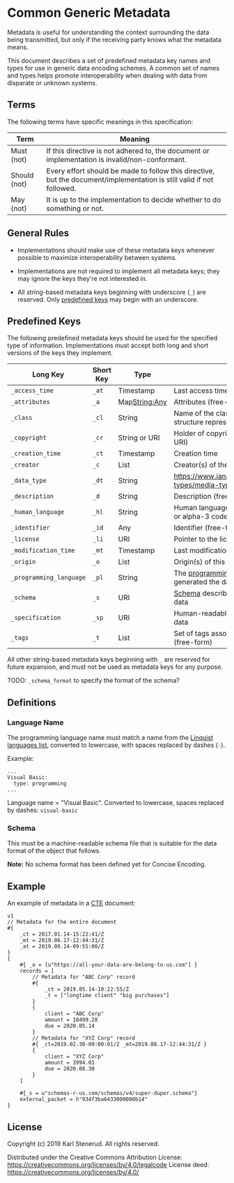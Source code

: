 Common Generic Metadata
=======================

Metadata is useful for understanding the context surrounding the data being transmitted, but only if the receiving party knows what the metadata means.

This document describes a set of predefined metadata key names and types for use in generic data encoding schemes. A common set of names and types helps promote interoperability when dealing with data from disparate or unknown systems.



Terms
-----

The following terms have specific meanings in this specification:

| Term         | Meaning                                                                                                               |
| ------------ | --------------------------------------------------------------------------------------------------------------------- |
| Must (not)   | If this directive is not adhered to, the document or implementation is invalid/non-conformant.                        |
| Should (not) | Every effort should be made to follow this directive, but the document/implementation is still valid if not followed. |
| May (not)    | It is up to the implementation to decide whether to do something or not.                                              |



General Rules
-------------

 * Implementations should make use of these metadata keys whenever possible to maximize interoperability between systems.

 * Implementations are not required to implement all metadata keys; they may ignore the keys they're not interested in.

 * All string-based metadata keys beginning with underscore (`_`) are reserved. Only [predefined keys](#predefined-keys) may begin with an underscore.



Predefined Keys
---------------

The following predefined metadata keys should be used for the specified type of information. Implementations must accept both long and short versions of the keys they implement.

| Long Key                | Short Key | Type                | Contents                                                           |
| ----------------------- | --------- | ------------------- | ------------------------------------------------------------------ |
| `_access_time`          | `_at`     | Timestamp           | Last access time                                                   |
| `_attributes`           | `_a`      | Map<String:Any>     | Attributes (free-form)                                             |
| `_class`                | `_cl`     | String              | Name of the class or type that this structure represents           |
| `_copyright`            | `_cr`     | String or URI       | Holder of copyright over data (Name or URI)                        |
| `_creation_time`        | `_ct`     | Timestamp           | Creation time                                                      |
| `_creator`              | `_c`      | List<String or URI> | Creator(s) of the data                                             |
| `_data_type`            | `_dt`     | String              | https://www.iana.org/assignments/media-types/media-types.xhtml     |
| `_description`          | `_d`      | String              | Description (free-form)                                            |
| `_human_language`       | `_hl`     | String              | Human language, as an ISO 639 alpha-2 or alpha-3 code              |
| `_identifier`           | `_id`     | Any                 | Identifier (free-form)                                             |
| `_license`              | `_li`     | URI                 | Pointer to the license for this data                               |
| `_modification_time`    | `_mt`     | Timestamp           | Last modification time                                             |
| `_origin`               | `_o`      | List<String or URI> | Origin(s) of this data                                             |
| `_programming_language` | `_pl`     | String              | The [programming language](#language-name) that generated the data |
| `_schema`               | `_s`      | URI                 | [Schema](#schema) describing how to interpret the data             |
| `_specification`        | `_sp`     | URI                 | Human-readable specification about the data                        |
| `_tags`                 | `_t`      | List<String>        | Set of tags associated with this data (free-form)                  |

All other string-based metadata keys beginning with `_` are reserved for future expansion, and must not be used as metadata keys for any purpose.

TODO: `_schema_format` to specify the format of the schema?


Definitions
-----------


### Language Name

The programming language name must match a name from the [Linquist languages list](https://github.com/github/linguist/blob/master/lib/linguist/languages.yml), converted to lowercase, with spaces replaced by dashes (`-`).

Example:

    ...
    Visual Basic:
      type: programming
    ...

Language name = "Visual Basic". Converted to lowercase, spaces replaced by dashes: `visual-basic`


### Schema

This must be a machine-readable schema file that is suitable for the data format of the object that follows.

**Note:** No schema format has been defined yet for Concise Encoding.



Example
-------

An example of metadata in a [CTE](cte-specification.md) document:

    v1
    // Metadata for the entire document
    #{
        _ct = 2017.01.14-15:22:41/Z
        _mt = 2019.08.17-12:44:31/Z
        _at = 2019.09.14-09:55:00/Z
    }
    {
        #{ _o = [u"https://all-your-data-are-belong-to-us.com"] }
        records = [
            // Metadata for "ABC Corp" record
            #{
                _ct = 2019.05.14-10:22:55/Z
                _t = ["longtime client" "big purchases"]
            }
            {
                client = "ABC Corp"
                amount = 10499.28
                due = 2020.05.14
            }
            // Metadata for "XYZ Corp" record
            #{ _ct=2019.02.30-09:00:01/Z _mt=2019.08.17-12:44:31/Z }
            {
                client = "XYZ Corp"
                amount = 3994.01
                due = 2020.08.30
            }
        ]

        #{_s = u"schemas-r-us.com/schemas/v4/super-duper.schema"}
        external_packet = h"934f3ba6433000000b14"
    }



License
-------

Copyright (c) 2019 Karl Stenerud. All rights reserved.

Distributed under the Creative Commons Attribution License: https://creativecommons.org/licenses/by/4.0/legalcode
License deed: https://creativecommons.org/licenses/by/4.0/
